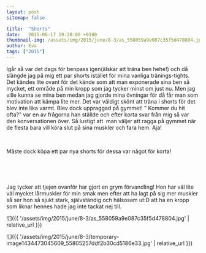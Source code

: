 ```yaml
---
layout: post
sitemap: false

title:  "Shorts"
date:   2015-06-17 19:30:00 +0100
thumbnail-img: /assets/img/2015/june/8-3/as_558059a9e087c35f5d478804.jpg
author: Eva
tags: ["2015"]
---
```


Igår så var det dags för benpass igen(älskar att träna ben hehe!) och då slängde jag på mig ett par shorts istället för mina vanliga tränings-tights. Det kändes lite ovant för det kände som att man exponerade sina ben så mycket, ett område på min kropp som jag tycker minst om just nu. Men jag ville kunna se mina ben medan jag gjorde mina övningar för då får man som motivation att kämpa lite mer. Det var väldigt skönt att träna i shorts för det blev inte lika varmt. Blev dock uppraggad på gymmet! " Kommer du hit ofta?" var en av frågorna han ställde och efter korta svar från mig så var den konversationen över. Så lustigt att  man väljer att ragga på gymmet när de flesta bara vill köra slut på sina muskler och fara hem. Aja!







 




Måste dock köpa ett par nya shorts för dessa var något för korta! 













 










 




Jag tycker att tjejen ovanför har gjort en grym förvandling! Hon har väl lite väl mycket lårmuskler för min smak men efter att ha lagt på sig mer muskler så ser hon så sjukt stark, självständig och hälsosam ut:D att ha en kropp som liknar hennes hade jag inte tackat nej till.

![]({{ '/assets/img/2015/june/8-3/as_558059a9e087c35f5d478804.jpg'  | relative_url }})

![]({{ '/assets/img/2015/june/8-3/temporary-image1434473045609_55805257ddf2b30cd5186e33.jpg'  | relative_url }})

